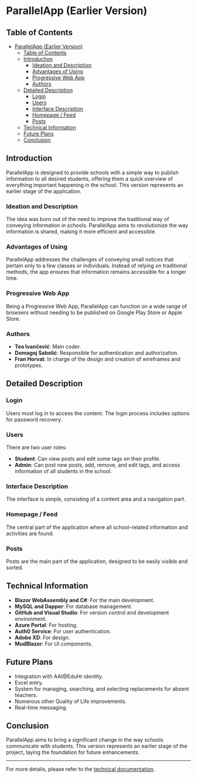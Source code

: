 # ParallelApp (Earlier Version)

## Table of Contents
- [ParallelApp (Earlier Version)](#parallelapp-earlier-version)
  - [Table of Contents](#table-of-contents)
  - [Introduction](#introduction)
    - [Ideation and Description](#ideation-and-description)
    - [Advantages of Using](#advantages-of-using)
    - [Progressive Web App](#progressive-web-app)
    - [Authors](#authors)
  - [Detailed Description](#detailed-description)
    - [Login](#login)
    - [Users](#users)
    - [Interface Description](#interface-description)
    - [Homepage / Feed](#homepage--feed)
    - [Posts](#posts)
  - [Technical Information](#technical-information)
  - [Future Plans](#future-plans)
  - [Conclusion](#conclusion)

## Introduction
ParallelApp is designed to provide schools with a simple way to publish information to all desired students, offering them a quick overview of everything important happening in the school. This version represents an earlier stage of the application.

### Ideation and Description
The idea was born out of the need to improve the traditional way of conveying information in schools. ParallelApp aims to revolutionize the way information is shared, making it more efficient and accessible.

### Advantages of Using
ParallelApp addresses the challenges of conveying small notices that pertain only to a few classes or individuals. Instead of relying on traditional methods, the app ensures that information remains accessible for a longer time.

### Progressive Web App
Being a Progressive Web App, ParallelApp can function on a wide range of browsers without needing to be published on Google Play Store or Apple Store.

### Authors
- **Teo Ivančević**: Main coder.
- **Domagoj Sabolić**: Responsible for authentication and authorization.
- **Fran Horvat**: In charge of the design and creation of wireframes and prototypes.

## Detailed Description
### Login
Users must log in to access the content. The login process includes options for password recovery.

### Users
There are two user roles:
- **Student**: Can view posts and edit some tags on their profile.
- **Admin**: Can post new posts, add, remove, and edit tags, and access information of all students in the school.

### Interface Description
The interface is simple, consisting of a content area and a navigation part.

### Homepage / Feed
The central part of the application where all school-related information and activities are found.

### Posts
Posts are the main part of the application, designed to be easily visible and sorted.

## Technical Information
- **Blazor WebAssembly and C#**: For the main development.
- **MySQL and Dapper**: For database management.
- **GitHub and Visual Studio**: For version control and development environment.
- **Azure Portal**: For hosting.
- **Auth0 Service**: For user authentication.
- **Adobe XD**: For design.
- **MudBlazor**: For UI components.

## Future Plans
- Integration with AAI@EduHr identity.
- Excel entry.
- System for managing, searching, and selecting replacements for absent teachers.
- Numerous other Quality of Life improvements.
- Real-time messaging.

## Conclusion
ParallelApp aims to bring a significant change in the way schools communicate with students. This version represents an earlier stage of the project, laying the foundation for future enhancements.

---

For more details, please refer to the [technical documentation](/Docs/Parallel%20-%20tehnička%20dokumentacija.pdf).

